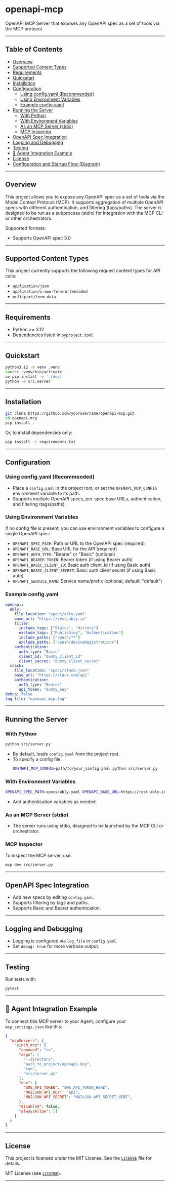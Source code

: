 # openapi-mcp

OpenAPI MCP Server that exposes any OpenAPI spec as a set of tools via the MCP protocol.

---

## Table of Contents

- [Overview](#overview)
- [Supported Content Types](#supported-content-types)
- [Requirements](#requirements)
- [Quickstart](#quickstart)
- [Installation](#installation)
- [Configuration](#configuration)
  - [Using config.yaml (Recommended)](#using-configyaml-recommended)
  - [Using Environment Variables](#using-environment-variables)
  - [Example config.yaml](#example-configyaml)
- [Running the Server](#running-the-server)
  - [With Python](#with-python)
  - [With Environment Variables](#with-environment-variables)
  - [As an MCP Server (stdio)](#as-an-mcp-server-stdio)
  - [MCP Inspector](#mcp-inspector)
- [OpenAPI Spec Integration](#openapi-spec-integration)
- [Logging and Debugging](#logging-and-debugging)
- [Testing](#testing)
- [🤖 Agent Integration Example](#-agent-integration-example)
- [License](#license)
- [Configuration and Startup Flow (Diagram)](#configuration-and-startup-flow-diagram)

---

## Overview

This project allows you to expose any OpenAPI spec as a set of tools via the Model Context Protocol (MCP). It supports aggregation of multiple OpenAPI specs with different authentication, and filtering (tags/paths). The server is designed to be run as a subprocess (stdio) for integration with the MCP CLI or other orchestrators.

Supported formats:
- Supports OpenAPI spec 3.0

---

## Supported Content Types

This project currently supports the following request content types for API calls:

- `application/json`
- `application/x-www-form-urlencoded`
- `multipart/form-data`

---

## Requirements

- Python >= 3.12
- Dependencies listed in [`pyproject.toml`](pyproject.toml)

---

## Quickstart

```sh
python3.12 -m venv .venv
source .venv/bin/activate
uv pip install -e '.[dev]'
python -m src.server
```

---

## Installation

```sh
git clone https://github.com/yourusername/openapi-mcp.git
cd openapi-mcp
pip install .
```
Or, to install dependencies only:
```sh
pip install -r requirements.txt
```

---

## Configuration

### Using config.yaml (Recommended)

- Place a `config.yaml` in the project root, or set the `OPENAPI_MCP_CONFIG` environment variable to its path.
- Supports multiple OpenAPI specs, per-spec base URLs, authentication, and filtering (tags/paths).

### Using Environment Variables

If no config file is present, you can use environment variables to configure a single OpenAPI spec:

- `OPENAPI_SPEC_PATH`: Path or URL to the OpenAPI spec (required)
- `OPENAPI_BASE_URL`: Base URL for the API (required)
- `OPENAPI_AUTH_TYPE`: "Bearer" or "Basic" (optional)
- `OPENAPI_BEARER_TOKEN`: Bearer token (if using Bearer auth)
- `OPENAPI_BASIC_CLIENT_ID`: Basic auth client_id (if using Basic auth)
- `OPENAPI_BASIC_CLIENT_SECRET`: Basic auth client secret (if using Basic auth)
- `OPENAPI_SERVICE_NAME`: Service name/prefix (optional, default: "default")

### Example config.yaml

```yaml
openapi:
  ably:
    file_location: "specs/ably.yaml"
    base_url: "https://rest.ably.io"
    filter:
      include_tags: ["Status", "History"]
      exclude_tags: ["Publishing", "Authentication"]
      include_paths: ["/push/**"]
      exclude_paths: ["/push/deviceRegistrations"]
    authentication:
      auth_type: "Basic"
      client_id: "dummy_client_id"
      client_secret: "dummy_client_secret"
  slack:
    file_location: "specs/slack.json"
    base_url: "https://slack.com/api"
    authentication:
      auth_type: "Bearer"
      api_token: "dummy_key"
debug: false
log_file: "openapi_mcp.log"
```

---

## Running the Server

### With Python

```sh
python src/server.py
```
- By default, loads `config.yaml` from the project root.
- To specify a config file:
  ```sh
  OPENAPI_MCP_CONFIG=path/to/your_config.yaml python src/server.py
  ```

### With Environment Variables

```sh
OPENAPI_SPEC_PATH=specs/ably.yaml OPENAPI_BASE_URL=https://rest.ably.io python src/server.py
```
- Add authentication variables as needed.

### As an MCP Server (stdio)

- The server runs using stdio, designed to be launched by the MCP CLI or orchestrator.

### MCP Inspector

To inspect the MCP server, use:

```sh
mcp dev src/server.py
```

---

## OpenAPI Spec Integration

- Add new specs by editing `config.yaml`.
- Supports filtering by tags and paths.
- Supports Basic and Bearer authentication.

---

## Logging and Debugging

- Logging is configured via `log_file` in `config.yaml`.
- Set `debug: true` for more verbose output.

---

## Testing

Run tests with:

```sh
pytest
```

---

## 🤖 Agent Integration Example

To connect this MCP server to your Agent, configure your `mcp_settings.json` like this:

```json
{
  "mcpServers": {
    "sinch_mcp": {
      "command": "uv",
      "args": [
        "--directory",
        "path_to_project/openapi-mcp",
        "run",
        "src/server.py"
      ],
      "env": {
        "SMS_API_TOKEN": "SMS_API_TOKEN_HERE",
        "MAILGUN_API_KEY": "api",
        "MAILGUN_API_SECRET": "MAILGUN_API_SECRET_HERE",
      },
      "disabled": false,
      "alwaysAllow": []
    }
  }
}
```

---

## License

This project is licensed under the MIT License. See the [`LICENSE`](LICENSE) file for details.

MIT License (see [`LICENSE`](LICENSE)).

---
